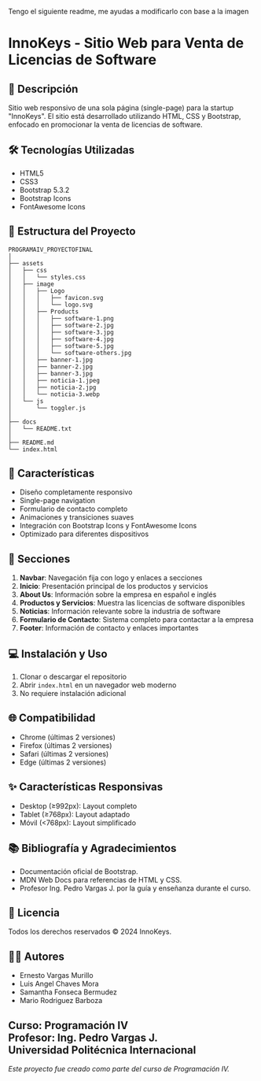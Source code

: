 Tengo el siguiente readme, me ayudas a modificarlo con base a la imagen

# InnoKeys - Sitio Web para Venta de Licencias de Software
## 📝 Descripción
Sitio web responsivo de una sola página (single-page) para la startup "InnoKeys". El sitio está desarrollado utilizando HTML, CSS y Bootstrap, enfocado en promocionar la venta de licencias de software.
## 🛠️ Tecnologías Utilizadas
- HTML5
- CSS3
- Bootstrap 5.3.2
- Bootstrap Icons
- FontAwesome Icons
## 📂 Estructura del Proyecto
```
PROGRAMAIV_PROYECTOFINAL
│
├── assets
│   ├── css
│   │   └── styles.css
│   ├── image
│   │   ├── Logo
│   │   │   ├── favicon.svg
│   │   │   └── logo.svg
│   │   ├── Products
│   │   │   ├── software-1.png
│   │   │   ├── software-2.jpg
│   │   │   ├── software-3.jpg
│   │   │   ├── software-4.jpg
│   │   │   ├── software-5.jpg
│   │   │   └── software-others.jpg
│   │   ├── banner-1.jpg
│   │   ├── banner-2.jpg
│   │   ├── banner-3.jpg
│   │   ├── noticia-1.jpeg
│   │   ├── noticia-2.jpg
│   │   └── noticia-3.webp
│   └── js
│       └── toggler.js
│
├── docs
│   └── README.txt
│
├── README.md
└── index.html
```
## 🚀 Características
- Diseño completamente responsivo
- Single-page navigation
- Formulario de contacto completo
- Animaciones y transiciones suaves
- Integración con Bootstrap Icons y FontAwesome Icons
- Optimizado para diferentes dispositivos
## 📱 Secciones
1. **Navbar**: Navegación fija con logo y enlaces a secciones
2. **Inicio**: Presentación principal de los productos y servicios
3. **About Us**: Información sobre la empresa en español e inglés
4. **Productos y Servicios**: Muestra las licencias de software disponibles
5. **Noticias**: Información relevante sobre la industria de software
6. **Formulario de Contacto**: Sistema completo para contactar a la empresa
7. **Footer**: Información de contacto y enlaces importantes
## 💻 Instalación y Uso
1. Clonar o descargar el repositorio
2. Abrir `index.html` en un navegador web moderno
3. No requiere instalación adicional
## 🌐 Compatibilidad
- Chrome (últimas 2 versiones)
- Firefox (últimas 2 versiones)
- Safari (últimas 2 versiones)
- Edge (últimas 2 versiones)
## ✨ Características Responsivas
- Desktop (≥992px): Layout completo
- Tablet (≥768px): Layout adaptado
- Móvil (<768px): Layout simplificado
## 📚 Bibliografía y Agradecimientos
- Documentación oficial de Bootstrap.
- MDN Web Docs para referencias de HTML y CSS.
- Profesor Ing. Pedro Vargas J. por la guía y enseñanza durante el curso.
## 📄 Licencia
Todos los derechos reservados © 2024 InnoKeys.
## 👨‍💻 Autores
- Ernesto Vargas Murillo
- Luis Angel Chaves Mora
- Samantha Fonseca Bermudez
- Mario Rodriguez Barboza

Curso: Programación IV  
Profesor: Ing. Pedro Vargas J.  
Universidad Politécnica Internacional
---
*Este proyecto fue creado como parte del curso de Programación IV.*
